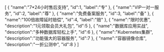 [
	{
		"name":"7*24小时售后支持",
		"id":1,
		"label":"专"
	},
	{
		"name":"VIP一对一服务",
		"id":2,
		"label":"尊"
	},
	{
		"name":"免费备案服务",
		"id":3,
		"label":"备"
	},
	{
		"name":"100倍故障延时赔偿",
		"id":4,
		"label":"赔"
	},
	{
		"name":"限时优惠",
		"description":"1元领取会员大礼包",
		"id":5
	},
	{
		"name":"数据库应用实战",
		"description":"多种数据库轻松上手",
		"id":6
	},
	{
		"name":"Kubernetes集群",
		"description":"功能强大的容器服务",
		"id":7
	},
	{
		"name":"容器镜像仓库",
		"description":"一折公测中",
		"id":8
	}
]